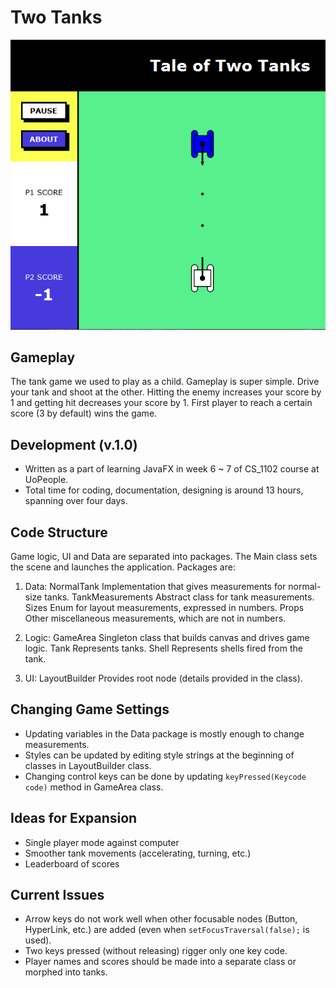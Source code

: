 # Two Tanks

![Game Screen](./game_screen.png)

## Gameplay

The tank game we used to play as a child. Gameplay is super simple. Drive your tank and shoot at the other. Hitting the enemy increases your score by 1 and getting hit decreases your score by 1. First player to reach a certain score (3 by default) wins the game.

## Development  (v.1.0)

* Written as a part of learning JavaFX in week 6 ~ 7 of CS_1102 course at UoPeople.
* Total time for coding, documentation, designing is around 13 hours, spanning over four days.

## Code Structure

Game logic, UI and Data are separated into packages. The Main class sets the scene and launches the application. 
Packages are:

1. Data:
    NormalTank          Implementation that gives measurements for normal-size tanks.
    TankMeasurements    Abstract class for tank measurements.
    Sizes               Enum for layout measurements, expressed in numbers.
    Props               Other miscellaneous measurements, which are not in numbers.

2. Logic:
    GameArea            Singleton class that builds canvas and drives game logic.
    Tank                Represents tanks. 
    Shell               Represents shells fired from the tank.

3. UI:
    LayoutBuilder       Provides root node (details provided in the class).

## Changing Game Settings

* Updating variables in the Data package is mostly enough to change measurements.
* Styles can be updated by editing style strings at the beginning of classes in LayoutBuilder class.
* Changing control keys can be done by updating `keyPressed(Keycode code)` method in GameArea class.

## Ideas for Expansion

* Single player mode against computer
* Smoother tank movements (accelerating, turning, etc.)
* Leaderboard of scores

## Current Issues

* Arrow keys do not work well when other focusable nodes (Button, HyperLink, etc.) are added (even when `setFocusTraversal(false);` is used).
* Two keys pressed (without releasing) rigger only one key code.
* Player names and scores should be made into a separate class or morphed into tanks.
  
